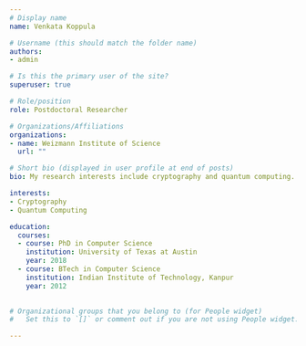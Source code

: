 ```yaml
---
# Display name
name: Venkata Koppula

# Username (this should match the folder name)
authors:
- admin

# Is this the primary user of the site?
superuser: true

# Role/position
role: Postdoctoral Researcher

# Organizations/Affiliations
organizations:
- name: Weizmann Institute of Science
  url: ""

# Short bio (displayed in user profile at end of posts)
bio: My research interests include cryptography and quantum computing.

interests:
- Cryptography
- Quantum Computing

education:
  courses:
  - course: PhD in Computer Science
    institution: University of Texas at Austin
    year: 2018
  - course: BTech in Computer Science
    institution: Indian Institute of Technology, Kanpur
    year: 2012

  
# Organizational groups that you belong to (for People widget)
#   Set this to `[]` or comment out if you are not using People widget.  

---
```

